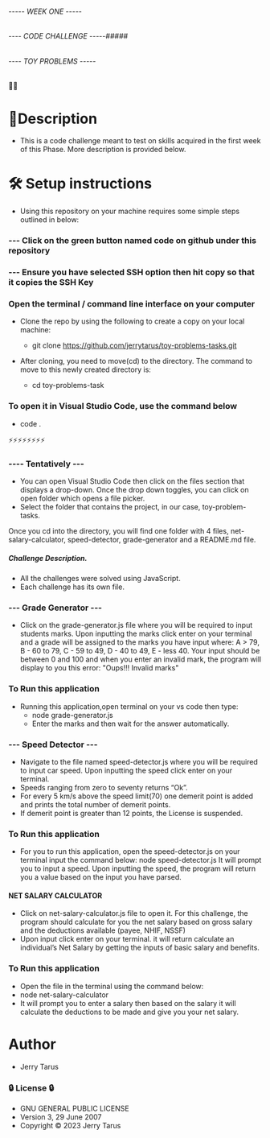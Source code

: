 ###### ----- WEEK ONE ----- ########
###### ---- CODE CHALLENGE -----#####

###### ---- TOY PROBLEMS ----- ########

👨‍💻
# 🌱Description
- This is a code challenge meant to test on skills acquired in the first week of this Phase. More description is provided below.


# 🛠️ Setup instructions
- Using this repository on your machine requires some simple steps outlined in below:

### --- Click on the green button named code on github under this repository
### --- Ensure you have selected SSH option then hit copy so that it copies the SSH Key
### Open the terminal / command line interface on your computer

- Clone the repo by using the following to create a copy on your local machine:

  - git clone https://github.com/jerrytarus/toy-problems-tasks.git
  
- After cloning, you need to move(cd) to the directory. The command to move to this newly created directory is:

   - cd toy-problems-task

### To open it in Visual Studio Code, use the command below

  - code .

⚡⚡⚡⚡⚡⚡⚡⚡
### ---- Tentatively --- ###
 - You can open Visual Studio Code then click on the files section that displays a drop-down. Once the drop down toggles, you can click on open folder which opens a file picker. 
- Select the folder that contains the project, in our case, toy-problem-tasks. 

Once you cd into the directory, you will find one folder with 4 files, net-salary-calculator, speed-detector, grade-generator and a README.md file.
##### Challenge Description.
- All the challenges were solved using JavaScript.
- Each challenge has its own file.

### --- Grade Generator --- ###

- Click on the grade-generator.js file where you will be required to input students marks. Upon inputting the marks click  enter on your terminal and a grade will be assigned to the marks you have input where:
A > 79, 
B - 60 to 79, 
C - 59 to 49, 
D - 40 to 49, 
E - less 40. 
Your input should be between 0 and 100 and when you enter an invalid mark, the program will display to you this error: "Oups!!! Invalid marks" 

### To Run this application
- Running this application,open terminal on your vs code then type:
    - node grade-generator.js
    - Enter the marks and then wait for the answer automatically.


 ### --- Speed Detector --- ###

- Navigate to the file named speed-detector.js where you will be required to input car speed. Upon inputting the speed click  enter on your terminal.
- Speeds ranging from zero to seventy returns “Ok”. 
- For every 5 km/s above the speed limit(70) one demerit point is added and prints the total number of demerit points.
- If demerit point is greater than 12 points, the License is suspended. 

### To Run this application
- For you to run this application, open the speed-detector.js on your terminal input the command below:
   node speed-detector.js
  It will prompt you to input a speed. Upon inputting the speed, the program will return you a value based on the input you have parsed.

#### NET SALARY CALCULATOR ####

- Click on net-salary-calculator.js file to open it. 
For this challenge, the program should calculate for you the net salary based on gross salary and the deductions available (payee, NHIF, NSSF) 
- Upon input click enter on your terminal. it will return calculate an individual’s Net Salary by getting the inputs of basic salary and benefits.

### To Run this application
- Open the file in the terminal using the command below:
- node net-salary-calculator
- It will prompt you to enter a salary then based on the salary it will calculate the deductions to be made and give you your net salary.

# Author
- Jerry Tarus

### 🔒 License 🔒 
- GNU GENERAL PUBLIC LICENSE
- Version 3, 29 June 2007
- Copyright ©️ 2023 Jerry Tarus
